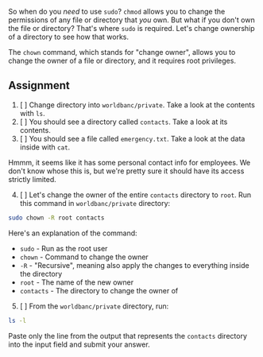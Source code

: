 So when do you _need_ to use `sudo`? `chmod` allows you to change the permissions of any file or directory that _you_ own. But what if you don't own the file or directory? That's where `sudo` is required. Let's change ownership of a directory to see how that works.

The `chown` command, which stands for "change owner", allows you to change the owner of a file or directory, and it requires root privileges.

## Assignment

1. [ ] Change directory into `worldbanc/private`. Take a look at the contents with `ls`.
2. [ ] You should see a directory called `contacts`. Take a look at its contents.
3. [ ] You should see a file called `emergency.txt`. Take a look at the data inside with `cat`.

Hmmm, it seems like it has some personal contact info for employees. We don't know whose this is, but we're pretty sure it should have its access strictly limited.

4. [ ] Let's change the owner of the entire `contacts` directory to `root`. Run this command in `worldbanc/private` directory:

```bash
sudo chown -R root contacts
```

Here's an explanation of the command:

- `sudo` - Run as the root user
- `chown` - Command to change the owner
- `-R` - "Recursive", meaning also apply the changes to everything inside the directory
- `root` - The name of the new owner
- `contacts` - The directory to change the owner of

5. [ ] From the `worldbanc/private` directory, run:

```bash
ls -l
```

Paste only the line from the output that represents the `contacts` directory into the input field and submit your answer.